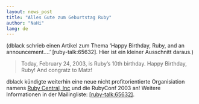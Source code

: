```yaml
---
layout: news_post
title: "Alles Gute zum Geburtstag Ruby"
author: "NaHi"
lang: de
---
```


(dblack schrieb einen Artikel zum Thema ‘Happy Birthday, Ruby, and an
announcement….’ \[ruby-talk:65632\]. Hier ist ein kleiner Ausschnitt
daraus.)

> Today, February 24, 2003, is Ruby’s 10th birthday. Happy Birthday,
> Ruby! And congratz to Matz!

dblack kündigte weiterhin eine neue nicht profitorientierte
Organisiation namens [Ruby Central, Inc][1] und die RubyConf 2003 an!
Weitere Informationen in der Mailingliste: [\[ruby-talk:65632\]][2].



[1]: http://rubycentral.org
[2]: https://blade.ruby-lang.org/ruby-talk/65632
